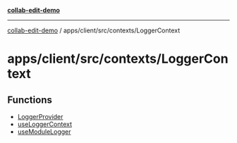 [**collab-edit-demo**](../../../../../README.md)

***

[collab-edit-demo](../../../../../README.md) / apps/client/src/contexts/LoggerContext

# apps/client/src/contexts/LoggerContext

## Functions

- [LoggerProvider](functions/LoggerProvider.md)
- [useLoggerContext](functions/useLoggerContext.md)
- [useModuleLogger](functions/useModuleLogger.md)
